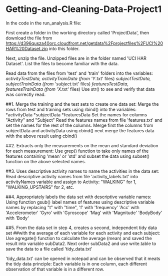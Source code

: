 # Getting-and-Cleaning-Data-Project1

In the code in the run_analysis.R file: 

First create a folder in the working directory called 'ProjectData',
then download the file from 
https://d396qusza40orc.cloudfront.net/getdata%2Fprojectfiles%2FUCI%20HAR%20Dataset.zip
into this folder.

Next, unzip the file.
Unzipped files are in the folder named 'UCI HAR Dataset'.
List the files to become familiar with the data.

Read data from the files from 'test' and 'train' folders into the variables:
	*activityTestData, activityTrainData (from 'Y*.txt' files)
	*subjectTestData, subjectTrainData (from 'subject*.txt' files)
	*featuresTestData, featuresTrainData (from 'X*.txt' files)
Use str() to see and verify that data was correctly read.

##1. Merge the training and the test sets to create one data set:
Merge the rows from test and training sets using rbind() into the variables:
	*activityData
	*subjectData
	*featuresData
Set the names for columns "Activity" and "Subject"
Read the features names from file 'features.txt' and set the names for the rest of the columns.
Merge first the columns from subjectData and activityData using cbind()
next merge the features data with the above result using cbind()

##2. Extracts only the measurements on the mean and standard deviation for each measurement:
Use grep() function to take only names of the features containing 'mean' or 'std'
and subset the data using subset() function on the above selected names.
 
##3. Uses descriptive activity names to name the activities in the data set:
Read descriptive activity names from file 'activity_labels.txt' into activityNames variable
and assign to Activity:
"WALKING" for 1, "WALKING_UPSTAIRS" for 2, etc.

##4. Appropriately labels the data set with descriptive variable names:
Using function gsub() label names of features using descriptive variable names by replacing 
"t" with "time",
'f' with 'frequency'
'Acc' with 'Accelerometer'
'Gyro' with 'Gyroscope'
'Mag' with 'Magnitude'
'BodyBody' with 'Body'

##5. From the data set in step 4, creates a second, independent tidy data set 
##with the average of each variable for each activity and each subject:
Use agregate() function to calculate the average (mean) and saved the result into variable subData2.
Next order subData2 and use write.table to save the data to a file called 'tidy_data.txt'

'tidy_data.txt' can be opened in notepad and can be observed that it meats 
the tidy data principle:
Each variable is in one column, each different observation of that variable is in a different row.






